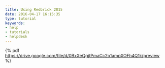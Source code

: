 ```yaml
---
title: Using Redbrick 2015
date: 2016-04-17 16:15:35
type: tutorial
keywords:
- help
- tutorials
- helpdesk
---
```


{% pdf https://drive.google.com/file/d/0BxXeQgjtPmaCc2o1ampXOFh4Q1k/preview %}
